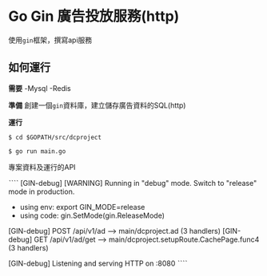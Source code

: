 # Go Gin 廣告投放服務(http)
使用`gin`框架，撰寫api服務

## 如何運行

**需要**
-Mysql
-Redis

**準備**
創建一個`gin`資料庫，建立儲存廣告資料的SQL(http)

**運行**
````
$ cd $GOPATH/src/dcproject

$ go run main.go
````
專案資料及運行的API

ˋˋˋˋ
[GIN-debug] [WARNING] Running in "debug" mode. Switch to "release" mode in production.
 - using env:   export GIN_MODE=release
 - using code:  gin.SetMode(gin.ReleaseMode)

[GIN-debug] POST   /api/v1/ad                --> main/dcproject.ad (3 handlers)
[GIN-debug] GET    /api/v1/ad/get            --> main/dcproject.setupRoute.CachePage.func4 (3 handlers)

[GIN-debug] Listening and serving HTTP on :8080
ˋˋˋˋ


